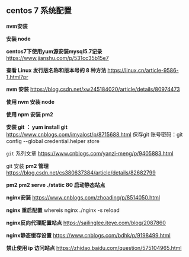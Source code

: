 ## centos 7 系统配置

**nvm安装**

**安装 node**

**centos7下使用yum源安装mysql5.7记录**
https://www.jianshu.com/p/531cc35b15e7

**查看 Linux 发行版名称和版本号的 8 种方法**
https://linux.cn/article-9586-1.html?pr

**nvm 安装**
https://blog.csdn.net/xw245184020/article/details/80974473

**使用 nvm 安装 node**

**使用 npm 安装 pm2**

**安装 git ： yum install git**
https://www.cnblogs.com/imyalost/p/8715688.html
保存git 账号密码：git config --global credential.helper store

`git` 系列文章 
https://www.cnblogs.com/yanzi-meng/p/9405883.html

git 安装
**pm2 管理**
https://blog.csdn.net/cs380637384/article/details/82682799

**pm2 pm2 serve ./static 80 启动静态站点**

**nginx安装**
https://www.cnblogs.com/zhoading/p/8514050.html

**nginx 重启配置**
whereis nginx
./nginx -s reload

**nginx反向代理配置站点**
https://sailinglee.iteye.com/blog/2087860

**nginx静态缓存设置**
https://www.cnblogs.com/bdhk/p/9198499.html

**禁止使用 ip 访问站点**
https://zhidao.baidu.com/question/575104965.html